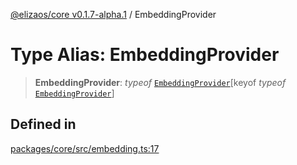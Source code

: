 [@elizaos/core v0.1.7-alpha.1](../index.md) / EmbeddingProvider

# Type Alias: EmbeddingProvider

> **EmbeddingProvider**: _typeof_ [`EmbeddingProvider`](../variables/EmbeddingProvider.md)\[keyof _typeof_ [`EmbeddingProvider`](../variables/EmbeddingProvider.md)\]

## Defined in

[packages/core/src/embedding.ts:17](https://github.com/elizaOS/eliza/blob/main/packages/core/src/embedding.ts#L17)
